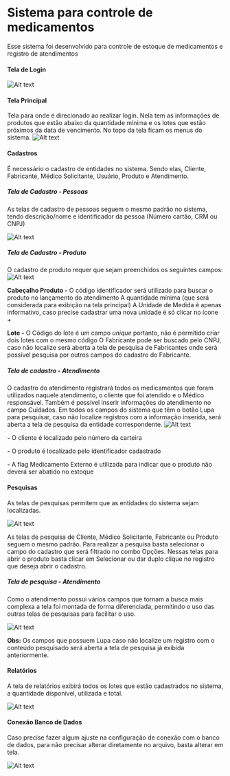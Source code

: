 # Sistema para controle de medicamentos
Esse sistema foi desenvolvido para controle de estoque de medicamentos e registro de atendimentos

#### Tela de Login
![Alt text](https://github.com/abneramorim/meuprojeto/blob/master/login.png "Tela de Login")

#### Tela Principal
Tela para onde é direcionado ao realizar login. Nela tem as informações de produtos que estão abaixo da quantidade mínima e os lotes que estão próximos da data de vencimento. No topo da tela ficam os menus do sistema.
![Alt text](https://github.com/abneramorim/meuprojeto/blob/master/principal.png)

#### Cadastros
É necessário o cadastro de entidades no sistema. Sendo elas, Cliente, Fabricante, Médico Solicitante, Usuário, Produto e Atendimento.

##### Tela de Cadastro - Pessoas
As telas de cadastro de pessoas seguem o mesmo padrão no sistema, tendo descrição/nome e identificador da pessoa (Número cartão, CRM ou CNPJ)

![Alt text](https://github.com/abneramorim/meuprojeto/blob/master/cadastro_cliente.png)

##### Tela de Cadastro - Produto

O cadastro de produto requer que sejam preenchidos os seguintes campos:
![Alt text](https://github.com/abneramorim/meuprojeto/blob/master/cadastro_produto.png)

**Cabeçalho Produto -**
O código identificador será utilizado para buscar o produto no lançamento do atendimento
A quantidade mínima (que será considerada para exibição na tela principal) 
A Unidade de Medida é apenas informativo, caso precise cadastrar uma nova unidade é só clicar no ícone +

**Lote -**
O Código do lote é um campo *unique* portanto, não é permitido criar dois lotes com o mesmo código
O Fabricante pode ser buscado pelo CNPJ, caso não localize será aberta a tela de pesquisa de Fabricantes onde será possível pesquisa por outros campos do cadastro do Fabricante.

##### Tela de cadastro - Atendimento
O cadastro do atendimento registrará todos os medicamentos que foram utilizados naquele atendimento, o cliente que foi atendido e o Médico responsável. Também é possível inserir informações do atendimento no campo Cuidados.
Em todos os campos do sistema que têm o botão Lupa para pesquisar, caso não localize registros com a informação inserida, será aberta a tela de pesquisa da entidade correspondente.
![Alt text](https://github.com/abneramorim/meuprojeto/blob/master/cadastro_atendimento.png)

**-** O cliente é localizado pelo número da carteira

**-** O produto é localizado pelo identificador cadastrado

**-** A flag Medicamento Externo é utilizada para indicar que o produto não deverá ser abatido no estoque


#### Pesquisas

As telas de pesquisas permitem que as entidades do sistema sejam localizadas.

![Alt text](https://github.com/abneramorim/meuprojeto/blob/master/pesquisa_produto.png)

As telas de pesquisa de Cliente, Médico Solicitante, Fabricante ou Produto seguem o mesmo padrão. Para realizar a pesquisa basta selecionar o campo do cadastro que será filtrado no combo Opções.
Nessas telas para abrir o produto basta clicar em Selecionar ou dar duplo clique no registro que deseja abrir o cadastro.

##### Tela de pesquisa - Atendimento

Como o atendimento possui vários campos que tornam a busca mais complexa a tela foi montada de forma diferenciada, permitindo o uso das outras telas de pesquisas para facilitar o uso.

![Alt text](https://github.com/abneramorim/meuprojeto/blob/master/pesquisa_atendimento.png)

**Obs:** Os campos que possuem Lupa caso não localize um registro com o conteúdo pesquisado será aberta a tela de pesquisa já exibida anteriormente.

#### Relatórios

A tela de relatórios exibirá todos os lotes que estão cadastrados no sistema, a quantidade disponível, utilizada e total.

![Alt text](https://github.com/abneramorim/meuprojeto/blob/master/relatorio_inventario.png)

#### Conexão Banco de Dados

Caso precise fazer algum ajuste na configuração de conexão com o banco de dados, para não precisar alterar diretamente no arquivo, basta alterar em tela.

![Alt text](https://github.com/abneramorim/meuprojeto/blob/master/configuracao_conexao_banco.png)
